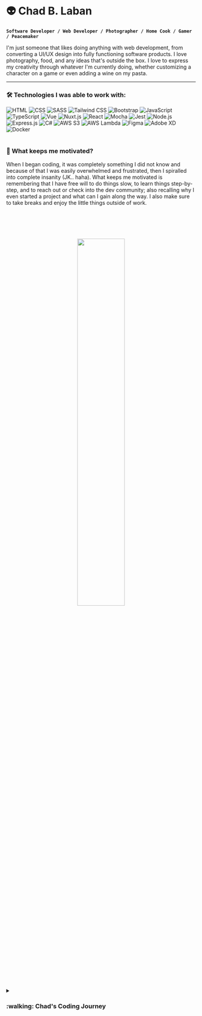 # :alien: Chad B. Laban

**`Software Developer / Web Developer / Photographer / Home Cook / Gamer / Peacemaker`**

I'm just someone that likes doing anything with web development, from converting a UI/UX design into fully functioning software products. I love photography, food, and any ideas that's outside the box. I love to express my creativity through whatever I'm currently doing, whether customizing a character on a game or even adding a wine on my pasta.

---

### 🛠️ Technologies I was able to work with:

![HTML](https://img.shields.io/badge/HTML-FF5722?style=flat&logo=html5&logoColor=white)
![CSS](https://img.shields.io/badge/CSS-1572B6?style=flat&logo=css3&logoColor=white)
![SASS](https://img.shields.io/badge/SASS-CC6699?style=flat&logo=sass&logoColor=white)
![Tailwind CSS](https://img.shields.io/badge/Tailwind_CSS-38B2AC?style=flat&logo=tailwind-css&logoColor=white)
![Bootstrap](https://img.shields.io/badge/Bootstrap-7952B3?style=flat&logo=bootstrap&logoColor=white)
![JavaScript](https://img.shields.io/badge/JavaScript-F7DF1E?style=flat&logo=javascript&logoColor=black)
![TypeScript](https://img.shields.io/badge/TypeScript-007ACC?style=flat&logo=typescript&logoColor=white)
![Vue](https://img.shields.io/badge/Vue.js-4FC08D?style=flat&logo=vue.js&logoColor=white)
![Nuxt.js](https://img.shields.io/badge/Nuxt.js-00C58E?style=flat&logo=nuxt.js&logoColor=white)
![React](https://img.shields.io/badge/React-61DAFB?style=flat&logo=react&logoColor=black)
![Mocha](https://img.shields.io/badge/Mocha-8D6748?style=flat&logo=mocha&logoColor=white)
![Jest](https://img.shields.io/badge/Jest-C21325?style=flat&logo=jest&logoColor=white)
![Node.js](https://img.shields.io/badge/Node.js-339933?style=flat&logo=node.js&logoColor=white)
![Express.js](https://img.shields.io/badge/Express.js-000000?style=flat&logo=express&logoColor=white)
![C#](https://img.shields.io/badge/C%23-239120?style=flat&logo=c-sharp&logoColor=white)
![AWS S3](https://img.shields.io/badge/AWS_S3-569A31?style=flat&logo=amazon-aws&logoColor=white)
![AWS Lambda](https://img.shields.io/badge/AWS_Lambda-FF9900?style=flat&logo=amazon-aws&logoColor=white)
![Figma](https://img.shields.io/badge/Figma-F24E1E?style=flat&logo=figma&logoColor=white)
![Adobe XD](https://img.shields.io/badge/Adobe_XD-FF61F6?style=flat&logo=adobe-xd&logoColor=white)
![Docker](https://img.shields.io/badge/Docker-2496ED?style=flat&logo=docker&logoColor=white)

#

### :space_invader: What keeps me motivated?

When I began coding, it was completely something I did not know and because of that I was easily overwhelmed and frustrated, then I spiralled into complete insanity (JK.. haha). What keeps me motivated is remembering that I have free will to do things slow, to learn things step-by-step, and to reach out or check into the dev community; also recalling why I even started a project and what can I gain along the way. I also make sure to take breaks and enjoy the little things outside of work.
<br />
<br />

#

<br>
<p align="center">
 <img src="https://media4.giphy.com/media/v1.Y2lkPTc5MGI3NjExdDJrM2pzbDhvamhtNDY5OXR1dmo2c3F3eHJqcDR1bjZzZnh5eTAzbSZlcD12MV9pbnRlcm5hbF9naWZfYnlfaWQmY3Q9Zw/CuuSHzuc0O166MRfjt/giphy.webp" width="50%" height="50%" />
</p>

#

<details>
 <summary><h3>:walking: Chad's Coding Journey</h3></summary>
   I initially pursued a medical degree at university but then found my ineterest in software development because of a computer subject, I switched my degree to Information Technology because of it. I started my tech career as an analyst in my hometown, then moved to a software developer role that focused on SaaS products. This sparked my interest in web development, leading me to a front-end developer role at another company. At first I thought that I'm just a front-end type of person but I quickly realized my interest for both front-end and back-end development from my current company, for now I'm open to any roles that can help me gain more knowledge on both frontend or backend that could help me become a full stack developer in the future.
 
<!--
**chadlaban/chadlaban** is a ✨ _special_ ✨ repository because its `README.md` (this file) appears on your GitHub profile.

Here are some ideas to get you started:

- 🔭 I’m currently working on ...
- 🌱 I’m currently learning ...
- 👯 I’m looking to collaborate on ...
- 🤔 I’m looking for help with ...
- 💬 Ask me about ...
- 📫 How to reach me: ...
- 😄 Pronouns: ...
- ⚡ Fun fact: ...
-->
